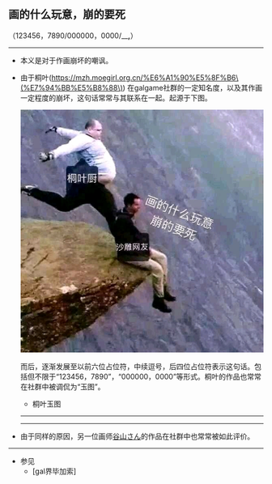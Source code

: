 ## 画的什么玩意，崩的要死
（123456，7890/000000，0000/______,____）

---
+ 本义是对于作画崩坏的嘲讽。

+ 由于桐叶(https://mzh.moegirl.org.cn/%E6%A1%90%E5%8F%B6\(%E7%94%BB%E5%B8%88\))
  在galgame社群的一定知名度，以及其作画一定程度的崩坏，这句话常常与其联系在一起。起源于下图。

  ![image](/asset/画的什么玩意，崩的要死/老人悬崖.jpg)

  而后，逐渐发展至以前六位占位符，中续逗号，后四位占位符表示这句话。包括但不限于“123456，7890”，“000000，0000”等形式。桐叶的作品也常常在社群中被调侃为“玉图”。

  + 桐叶玉图
  ---


  ---
+ 由于同样的原因，另一位画师[谷山さん](https://vndb.org/s15128)的作品在社群中也常常被如此评价。

---

+ 参见
  + [gal界毕加索]
  
